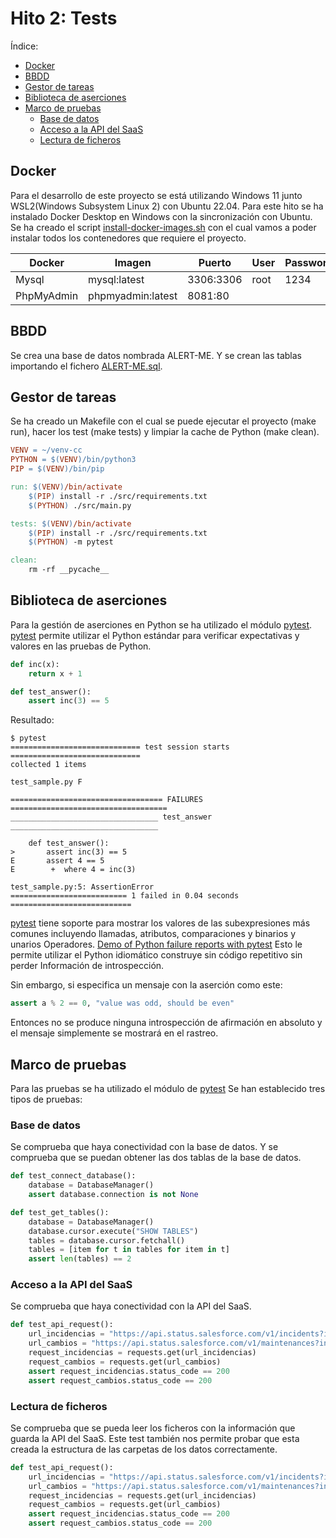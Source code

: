# Hito 2: Tests
Índice:
<!-- TOC -->
* [Docker](#docker)
* [BBDD](#bbdd)
* [Gestor de tareas](#gestor-de-tareas)
* [Biblioteca de aserciones](#biblioteca-de-aserciones)
* [Marco de pruebas](#marco-de-pruebas)
  * [Base de datos](#base-de-datos)
  * [Acceso a la API del SaaS](#acceso-a-la-api-del-saas)
  * [Lectura de ficheros](#lectura-de-ficheros)
<!-- TOC -->

## Docker
Para el desarrollo de este proyecto se está utilizando Windows 11 junto WSL2(Windows Subsystem Linux 2) con Ubuntu 22.04.
Para este hito se ha instalado Docker Desktop en Windows con la sincronización con Ubuntu.
Se ha creado el script [install-docker-images.sh](../../install/install-docker-images.sh) con el cual
vamos a poder instalar todos los contenedores que requiere el proyecto.

| Docker     | Imagen            | Puerto    | User | Password |
|------------|-------------------|-----------|------|----------|
| Mysql      | mysql:latest      | 3306:3306 | root | 1234     |
| PhpMyAdmin | phpmyadmin:latest | 8081:80   |      |          |

## BBDD
Se crea una base de datos nombrada ALERT-ME. Y se crean las tablas importando el fichero [ALERT-ME.sql](../../sql/ALERT-ME.sql).

## Gestor de tareas
Se ha creado un Makefile con el cual se puede ejecutar el proyecto (make run), hacer los
test (make tests) y limpiar la cache de Python (make clean).
````makefile
VENV = ~/venv-cc
PYTHON = $(VENV)/bin/python3
PIP = $(VENV)/bin/pip

run: $(VENV)/bin/activate
	$(PIP) install -r ./src/requirements.txt
	$(PYTHON) ./src/main.py

tests: $(VENV)/bin/activate
	$(PIP) install -r ./src/requirements.txt
	$(PYTHON) -m pytest

clean:
	rm -rf __pycache__
````

## Biblioteca de aserciones
Para la gestión de aserciones en Python se ha utilizado el módulo [pytest](https://docs.pytest.org/en/stable/contents.html).
[pytest](https://docs.pytest.org/en/stable/contents.html) permite utilizar el Python estándar para verificar expectativas y valores en las pruebas de Python.
````python
def inc(x):
    return x + 1

def test_answer():
    assert inc(3) == 5
````
Resultado:
````shell
$ pytest
============================= test session starts =============================
collected 1 items

test_sample.py F

================================== FAILURES ===================================
_________________________________ test_answer _________________________________

    def test_answer():
>       assert inc(3) == 5
E       assert 4 == 5
E        +  where 4 = inc(3)

test_sample.py:5: AssertionError
========================== 1 failed in 0.04 seconds ===========================
````
[pytest](https://docs.pytest.org/en/stable/contents.html) tiene soporte para mostrar los valores de las subexpresiones
más comunes incluyendo llamadas, atributos, comparaciones y binarios y unarios Operadores. 
[Demo of Python failure reports with pytest](https://docs.pytest.org/en/stable/example/reportingdemo.html#tbreportdemo)
Esto le permite utilizar el Python idiomático construye sin código repetitivo sin perder Información de introspección.

Sin embargo, si especifica un mensaje con la aserción como este:
````python
assert a % 2 == 0, "value was odd, should be even"
````
Entonces no se produce ninguna introspección de afirmación en absoluto y el mensaje simplemente se mostrará en el rastreo.

## Marco de pruebas
Para las pruebas se ha utilizado el módulo de [pytest](https://docs.pytest.org/en/stable/contents.html)
Se han establecido tres tipos de pruebas:
### Base de datos
Se comprueba que haya conectividad con la base de datos. Y se comprueba que se puedan
obtener las dos tablas de la base de datos.
````python
def test_connect_database():
    database = DatabaseManager()
    assert database.connection is not None

def test_get_tables():
    database = DatabaseManager()
    database.cursor.execute("SHOW TABLES")
    tables = database.cursor.fetchall()
    tables = [item for t in tables for item in t]
    assert len(tables) == 2
````
### Acceso a la API del SaaS
Se comprueba que haya conectividad con la API del SaaS.
````python
def test_api_request():
    url_incidencias = "https://api.status.salesforce.com/v1/incidents?instance=EU48&locale=es"
    url_cambios = "https://api.status.salesforce.com/v1/maintenances?instance=EU48"
    request_incidencias = requests.get(url_incidencias)
    request_cambios = requests.get(url_cambios)
    assert request_incidencias.status_code == 200
    assert request_cambios.status_code == 200
````

### Lectura de ficheros
Se comprueba que se pueda leer los ficheros con la información que guarda la API del SaaS. 
Este test también nos permite probar que esta creada la estructura de las carpetas de los 
datos correctamente.
````python
def test_api_request():
    url_incidencias = "https://api.status.salesforce.com/v1/incidents?instance=EU48&locale=es"
    url_cambios = "https://api.status.salesforce.com/v1/maintenances?instance=EU48"
    request_incidencias = requests.get(url_incidencias)
    request_cambios = requests.get(url_cambios)
    assert request_incidencias.status_code == 200
    assert request_cambios.status_code == 200
````